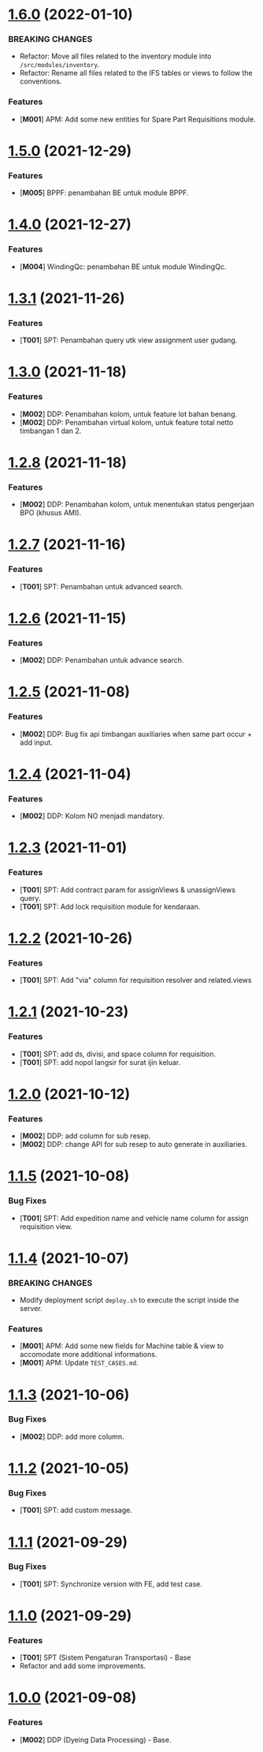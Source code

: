 <a name="1.6.0"></a>
# [1.6.0](https://gitlab.com/atjdev/ezio-api/-/merge_requests/74) (2022-01-10)

### BREAKING CHANGES

* Refactor: Move all files related to the inventory module into `/src/modules/inventory`.
* Refactor: Rename all files related to the IFS tables or views to follow the conventions.

### Features
* [**M001**] APM: Add some new entities for Spare Part Requisitions module.

<a name="1.5.0"></a>
# [1.5.0](https://gitlab.com/atjdev/ezio-api/-/merge_requests/70) (2021-12-29)

### Features

* [**M005**] BPPF: penambahan BE untuk module BPPF.

<a name="1.4.0"></a>
# [1.4.0](https://gitlab.com/atjdev/ezio-api/-/merge_requests/68) (2021-12-27)

### Features

* [**M004**] WindingQc: penambahan BE untuk module WindingQc.

<a name="1.3.1"></a>
# [1.3.1](https://gitlab.com/atjdev/ezio-api/-/merge_requests/65) (2021-11-26)

### Features

* [**T001**] SPT: Penambahan query utk view assignment user gudang.

<a name="1.3.0"></a>
# [1.3.0](https://gitlab.com/atjdev/ezio-api/-/merge_requests/63) (2021-11-18)

### Features

* [**M002**] DDP: Penambahan kolom, untuk feature lot bahan benang.
* [**M002**] DDP: Penambahan virtual kolom, untuk feature total netto timbangan 1 dan 2.

<a name="1.2.8"></a>
# [1.2.8](https://gitlab.com/atjdev/ezio-api/-/merge_requests/61) (2021-11-18)

### Features

* [**M002**] DDP: Penambahan kolom, untuk menentukan status pengerjaan BPO (khusus AMI).

<a name="1.2.7"></a>
# [1.2.7](https://gitlab.com/atjdev/ezio-api/-/merge_requests/59) (2021-11-16)

### Features

* [**T001**] SPT: Penambahan untuk advanced search.

<a name="1.2.6"></a>
# [1.2.6](https://gitlab.com/atjdev/ezio-api/-/merge_requests/57) (2021-11-15)

### Features

* [**M002**] DDP: Penambahan untuk advance search.

<a name="1.2.5"></a>
# [1.2.5](https://gitlab.com/atjdev/ezio-api/-/merge_requests/55) (2021-11-08)

### Features

* [**M002**] DDP: Bug fix api timbangan auxiliaries when same part occur + add input.

<a name="1.2.4"></a>
# [1.2.4](https://gitlab.com/atjdev/ezio-api/-/merge_requests/53) (2021-11-04)

### Features

* [**M002**] DDP: Kolom NO menjadi mandatory.

<a name="1.2.3"></a>
# [1.2.3](https://gitlab.com/atjdev/ezio-api/-/merge_requests/51) (2021-11-01)

### Features

* [**T001**] SPT: Add contract param for assignViews & unassignViews query.
* [**T001**] SPT: Add lock requisition module for kendaraan.

<a name="1.2.2"></a>
# [1.2.2](https://gitlab.com/atjdev/ezio-api/-/merge_requests/49) (2021-10-26)

### Features

* [**T001**] SPT: Add "via" column for requisition resolver and related.views

<a name="1.2.1"></a>
# [1.2.1](https://gitlab.com/atjdev/ezio-api/-/merge_requests/47) (2021-10-23)

### Features

* [**T001**] SPT: add ds, divisi, and space column for requisition.
* [**T001**] SPT: add nopol langsir for surat ijin keluar.

<a name="1.2.0"></a>
# [1.2.0](https://gitlab.com/atjdev/ezio-api/-/merge_requests/45) (2021-10-12)

### Features

* [**M002**] DDP: add column for sub resep.
* [**M002**] DDP: change API for sub resep to auto generate in auxiliaries.

<a name="1.1.5"></a>
# [1.1.5](https://gitlab.com/atjdev/ezio-api/-/merge_requests/43) (2021-10-08)

### Bug Fixes

* [**T001**] SPT: Add expedition name and vehicle name column for assign requisition view.

<a name="1.1.4"></a>

# [1.1.4](https://gitlab.com/atjdev/ezio-api/-/merge_requests/41) (2021-10-07)

### BREAKING CHANGES

* Modify deployment script `deploy.sh` to execute the script inside the server.

### Features

* [**M001**] APM: Add some new fields for Machine table & view to accomodate more additional informations.
* [**M001**] APM: Update `TEST_CASES.md`.

<a name="1.1.3"></a>
# [1.1.3](https://gitlab.com/atjdev/ezio-api/-/merge_requests/39) (2021-10-06)

### Bug Fixes

* [**M002**] DDP: add more column.

<a name="1.1.2"></a>
# [1.1.2](https://gitlab.com/atjdev/ezio-api/-/merge_requests/37) (2021-10-05)

### Bug Fixes

* [**T001**] SPT: add custom message.

<a name="1.1.1"></a>
# [1.1.1](https://gitlab.com/atjdev/ezio-web/-/merge_requests/16) (2021-09-29)

### Bug Fixes

* [**T001**] SPT: Synchronize version with FE, add test case.

<a name="1.1.0"></a>
# [1.1.0](https://gitlab.com/atjdev/ezio-api/-/merge_requests/31) (2021-09-29)

### Features

* [**T001**] SPT (Sistem Pengaturan Transportasi) - Base
* Refactor and add some improvements.

<a name="1.0.0"></a>
# [1.0.0](https://gitlab.com/atjdev/ezio-api/-/merge_requests/24) (2021-09-08)

### Features

* [**M002**] DDP (Dyeing Data Processing) - Base.
